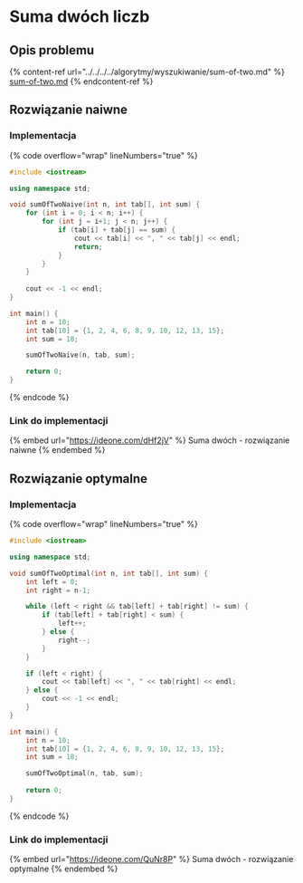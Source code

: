 # Suma dwóch liczb

## Opis problemu

{% content-ref url="../../../../algorytmy/wyszukiwanie/sum-of-two.md" %}
[sum-of-two.md](../../../../algorytmy/wyszukiwanie/sum-of-two.md)
{% endcontent-ref %}

## Rozwiązanie naiwne

### Implementacja

{% code overflow="wrap" lineNumbers="true" %}
```cpp
#include <iostream>

using namespace std;

void sumOfTwoNaive(int n, int tab[], int sum) {
    for (int i = 0; i < n; i++) {
        for (int j = i+1; j < n; j++) {
            if (tab[i] + tab[j] == sum) {
                cout << tab[i] << ", " << tab[j] << endl;
                return;
            }
        }
    }
    
    cout << -1 << endl;
}

int main() {
    int n = 10;
    int tab[10] = {1, 2, 4, 6, 8, 9, 10, 12, 13, 15};
    int sum = 18;

    sumOfTwoNaive(n, tab, sum);

    return 0;
}
```
{% endcode %}

### Link do implementacji

{% embed url="https://ideone.com/dHf2jV" %}
Suma dwóch - rozwiązanie naiwne
{% endembed %}

## Rozwiązanie optymalne

### Implementacja

{% code overflow="wrap" lineNumbers="true" %}
```cpp
#include <iostream>

using namespace std;

void sumOfTwoOptimal(int n, int tab[], int sum) {
    int left = 0;
    int right = n-1;

    while (left < right && tab[left] + tab[right] != sum) {
        if (tab[left] + tab[right] < sum) {
            left++;
        } else {
            right--;
        }
    }

    if (left < right) {
        cout << tab[left] << ", " << tab[right] << endl;
    } else {
        cout << -1 << endl;
    }
}

int main() {
    int n = 10;
    int tab[10] = {1, 2, 4, 6, 8, 9, 10, 12, 13, 15};
    int sum = 18;

    sumOfTwoOptimal(n, tab, sum);
    
    return 0;
}
```
{% endcode %}

### Link do implementacji

{% embed url="https://ideone.com/QuNr8P" %}
Suma dwóch - rozwiązanie optymalne
{% endembed %}
